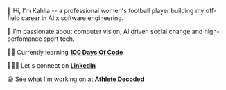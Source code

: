 👋 Hi, I’m Kahlia -- a professional women's football player building my off-field career in AI x software engineering.

🧪 I’m passionate about computer vision, AI driven social change and high-perfomance sport tech.

👩‍💻 Currently learning **[100 Days Of Code](https://github.com/athletedecoded/100-days-of-code)**

🤵🏼‍♀️ Let's connect on **[LinkedIn](https://www.linkedin.com/in/kahliahogg/)**

😀 See what I'm working on at **[Athlete Decoded](https://athletedecoded.com/)**
